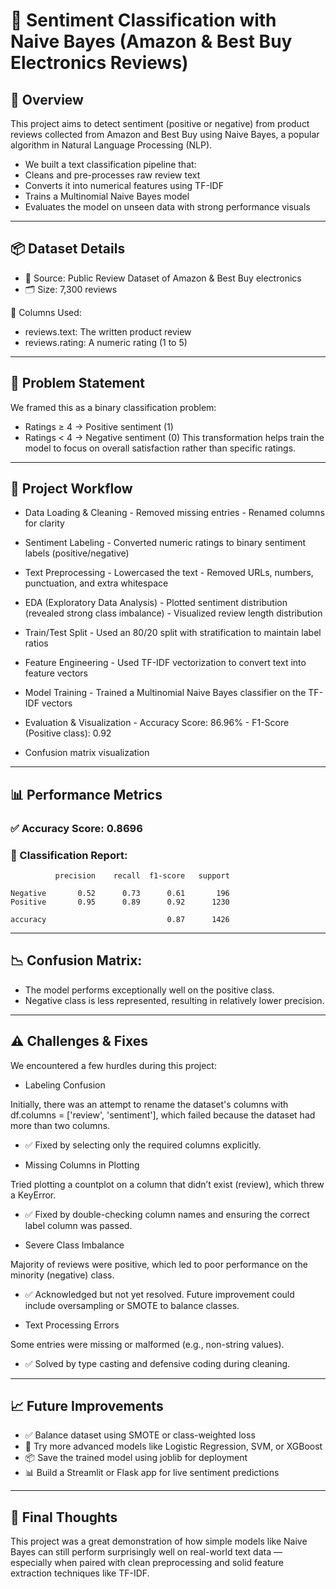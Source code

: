 # 📝 Sentiment Classification with Naive Bayes (Amazon & Best Buy Electronics Reviews)


## 📌 Overview

This project aims to detect sentiment (positive or negative) from product reviews collected from Amazon
and Best Buy using Naive Bayes, a popular algorithm in Natural Language Processing (NLP).
- We built a text classification pipeline that:
- Cleans and pre-processes raw review text
- Converts it into numerical features using TF-IDF
- Trains a Multinomial Naive Bayes model
- Evaluates the model on unseen data with strong performance visuals

----------------------------------------------------------------------------------------------------------

## 📦 Dataset Details

- 📁 Source: Public Review Dataset of Amazon & Best Buy electronics
- 🗂️ Size: 7,300 reviews

🧾 Columns Used:

- reviews.text: The written product review
- reviews.rating: A numeric rating (1 to 5)

--------------------------------------------------------------------------------------------------------------

## 🧪 Problem Statement

We framed this as a binary classification problem:

- Ratings ≥ 4 → Positive sentiment (1)
- Ratings < 4 → Negative sentiment (0)
This transformation helps train the model to focus on overall satisfaction rather than specific ratings.

---------------------------------------------------------------------------------------------------------------

## 🔁 Project Workflow

- Data Loading & Cleaning
       - Removed missing entries
       - Renamed columns for clarity
                   
- Sentiment Labeling
        - Converted numeric ratings to binary sentiment labels (positive/negative)
                    
- Text Preprocessing
         - Lowercased the text
         - Removed URLs, numbers, punctuation, and extra whitespace
                    
- EDA (Exploratory Data Analysis)
         - Plotted sentiment distribution (revealed strong class imbalance)
         - Visualized review length distribution
                      
- Train/Test Split
          - Used an 80/20 split with stratification to maintain label ratios
                       
- Feature Engineering
          - Used TF-IDF vectorization to convert text into feature vectors
                       
- Model Training
          - Trained a Multinomial Naive Bayes classifier on the TF-IDF vectors
                          
- Evaluation & Visualization
          - Accuracy Score: 86.96%
          - F1-Score (Positive class): 0.92
                           
- Confusion matrix visualization

---------------------------------------------------------------------------------------------------------

## 📊 Performance Metrics

### ✅ Accuracy Score: 0.8696

### 📄 Classification Report:

              precision    recall  f1-score   support

    Negative       0.52      0.73      0.61       196
    Positive       0.95      0.89      0.92      1230

    accuracy                           0.87      1426
  
----------------------------------------------------------------------------------------------------------

## 📉 Confusion Matrix:

- The model performs exceptionally well on the positive class.
- Negative class is less represented, resulting in relatively lower precision.

----------------------------------------------------------------------------------------------------------

## ⚠️ Challenges & Fixes

We encountered a few hurdles during this project:

- Labeling Confusion

Initially, there was an attempt to rename the dataset's columns with df.columns = ['review', 'sentiment'], 
which failed because the dataset had more than two columns.
  - ✅ Fixed by selecting only the required columns explicitly.

- Missing Columns in Plotting

Tried plotting a countplot on a column that didn’t exist (review), which threw a KeyError.
  - ✅ Fixed by double-checking column names and ensuring the correct label column was passed.

- Severe Class Imbalance

Majority of reviews were positive, which led to poor performance on the minority (negative) class.
  - ✅ Acknowledged but not yet resolved. Future improvement could include oversampling or SMOTE to balance classes.

- Text Processing Errors

Some entries were missing or malformed (e.g., non-string values).
  - ✅ Solved by type casting and defensive coding during cleaning.

-----------------------------------------------------------------------------------------------------------------

## 📈 Future Improvements

- ✅ Balance dataset using SMOTE or class-weighted loss
- 🧠 Try more advanced models like Logistic Regression, SVM, or XGBoost
- 📦 Save the trained model using joblib for deployment
- 📊 Build a Streamlit or Flask app for live sentiment predictions

-----------------------------------------------------------------------------------------------------------------

## 🧠 Final Thoughts

This project was a great demonstration of how simple models like Naive Bayes can still perform surprisingly well on real-world text data — especially when paired with clean preprocessing and solid feature extraction techniques like TF-IDF.


